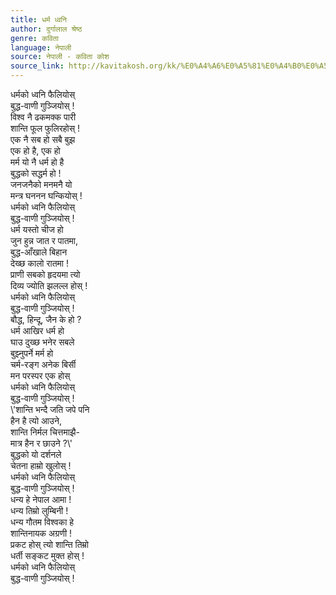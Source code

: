 ```yaml
---
title: धर्म ध्वनि
author: दुर्गालाल श्रेष्ठ
genre: कविता
language: नेपाली
source: नेपाली - कविता कोश
source_link: http://kavitakosh.org/kk/%E0%A4%A6%E0%A5%81%E0%A4%B0%E0%A5%8D%E0%A4%97%E0%A4%BE%E0%A4%B2%E0%A4%BE%E0%A4%B2_%E0%A4%B6%E0%A5%8D%E0%A4%B0%E0%A5%87%E0%A4%B7%E0%A5%8D%E0%A4%A0
---
```


धर्मको ध्वनि फैलियोस्  
बुद्ध-वाणी गुञ्जियोस् !  
विश्व नै ढकमक्क पारी  
शान्ति फूल फुलिरहोस् !  
एक नै सब हो सबै बुझ  
एक हो है, एक हो  
मर्म यो नै धर्म हो है  
बुद्धको सद्धर्म हो !  
जनजनैको मनमनै यो  
मन्त्र घननन घन्कियोस् !  
धर्मको ध्वनि फैलियोस्  
बुद्ध-वाणी गुञ्जियोस् !  
धर्म यस्तो चीज हो  
जुन हुन्न जात र पातमा,  
बुद्ध-आँखाले बिहान  
देख्छ कालो रातमा !  
प्राणी सबको हृदयमा त्यो  
दिव्य ज्योति झलल्ल होस् !  
धर्मको ध्वनि फैलियोस्  
बुद्ध-वाणी गुञ्जियोस् !  
बौद्ध, हिन्दू, जैन के हो ?  
धर्म आखिर धर्म हो  
घाउ दुख्छ भनेर सबले  
बुझ्नुपर्ने मर्म हो  
चर्म-रङ्ग अनेक बिर्सी  
मन परस्पर एक होस्  
धर्मको ध्वनि फैलियोस्  
बुद्ध-वाणी गुञ्जियोस् !  
\\'शान्ति भन्दै जति जपे पनि  
हैन है त्यो आउने,  
शान्ति निर्मल चित्तमाझै-  
मात्र हैन र छाउने ?\\'  
बुद्धको यो दर्शनले  
चेतना हाम्रो खुलोस् !  
धर्मको ध्वनि फैलियोस्  
बुद्ध-वाणी गुञ्जियोस् !  
धन्य हे नेपाल आमा !  
धन्य तिम्रो लुम्बिनी !  
धन्य गौतम विश्वका हे  
शान्तिनायक अग्रणी !  
प्रकट होस् त्यो शान्ति तिम्रो  
धर्ती सङ्कट मुक्त होस् !  
धर्मको ध्वनि फैलियोस्  
बुद्ध-वाणी गुञ्जियोस् !
